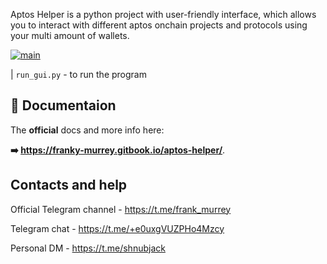Aptos Helper is a python project with user-friendly interface, which allows you to interact with different aptos onchain projects and protocols using your multi amount of wallets.

<a href="https://ibb.co/RbGVYNM"><img src="https://i.ibb.co/MSy3Zfj/main.png" alt="main" border="0"></a>

| `run_gui.py` - to run the program



## 📘 Documentaion

The **official** docs and more info here:

**➡️ https://franky-murrey.gitbook.io/aptos-helper/**.

## Contacts and help

Official Telegram channel - https://t.me/frank_murrey

Telegram chat - https://t.me/+e0uxgVUZPHo4Mzcy

Personal DM - https://t.me/shnubjack
